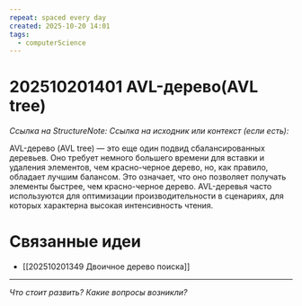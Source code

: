 ```yaml
---
repeat: spaced every day
created: 2025-10-20 14:01
tags:
  - computerScience
---
```

# 202510201401 AVL-дерево(AVL tree)

*Ссылка на StructureNote:*
*Ссылка на исходник или контекст (если есть):*

AVL-дерево (AVL tree) — это еще один подвид сбалансированных деревьев. Оно требует немного большего времени для вставки и удаления элементов, чем красно-черное дерево, но, как правило, обладает лучшим балансом. Это означает, что оно позволяет получать элементы быстрее, чем красно-черное дерево. AVL-деревья часто используются для оптимизации производительности в сценариях, для которых характерна высокая интенсивность чтения.

# Связанные идеи

- [[202510201349 Двоичное дерево поиска]]

---

*Что стоит развить? Какие вопросы возникли?*
